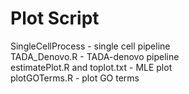 # Plot Script
SingleCellProcess - single cell pipeline <br>
TADA_Denovo.R - TADA-denovo pipeline <br>
estimatePlot.R and toplot.txt - MLE plot <br>
plotGOTerms.R - plot GO terms
